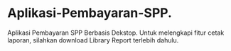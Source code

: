 # Aplikasi-Pembayaran-SPP.
Aplikasi Pembayaran SPP Berbasis Dekstop.
Untuk melengkapi fitur cetak laporan, silahkan download Library Report terlebih dahulu.
